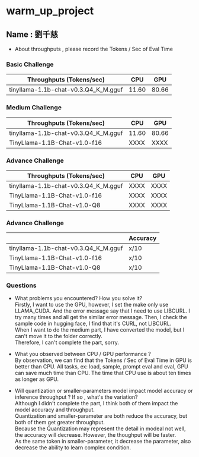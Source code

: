 # warm_up_project
## Name : 劉千慈

* About throughputs , please record the Tokens / Sec of Eval Time 

### Basic Challenge
| Throughputs (Tokens/sec) | CPU      | GPU      | 
| --------                 | -------- | -------- | 
| tinyllama-1.1b-chat-v0.3.Q4_K_M.gguf  |11.60     | 80.66   |


### Medium Challenge
| Throughputs (Tokens/sec) | CPU      | GPU      | 
| --------                 | -------- | -------- | 
| tinyllama-1.1b-chat-v0.3.Q4_K_M.gguf  | 11.60     | 80.66    |
| TinyLlama-1.1B-Chat-v1.0-f16  |XXXX    |  XXXX    |



### Advance Challenge
| Throughputs (Tokens/sec) | CPU      | GPU      | 
| --------                 | -------- | -------- | 
| tinyllama-1.1b-chat-v0.3.Q4_K_M.gguf  | XXXX     | XXXX     |
| TinyLlama-1.1B-Chat-v1.0-f16  | XXXX     | XXXX     |
| TinyLlama-1.1B-Chat-v1.0-Q8  | XXXX     | XXXX     |


### Advance Challenge

|                           | Accuracy  |
| --------                 | --------  |
| tinyllama-1.1b-chat-v0.3.Q4_K_M.gguf | x/10     |
| TinyLlama-1.1B-Chat-v1.0-f16         | x/10     |
| TinyLlama-1.1B-Chat-v1.0-Q8          | x/10     |

### Questions
* What problems you encountered? How you solve it?  
   Firstly, I want to use the GPU, however, I set the make only use LLAMA_CUDA.
  And the error message say that I need to use LIBCURL. I try many times and all get the similar error message.
  Then, I check the sample code in hugging face, I find that it's CURL, not LIBCURL.  
  When I want to do the medium part, I have converted the model, but I can't move it to the folder correctly.  
  Therefore, I can't complete the part, sorry.
* What you observed between CPU / GPU performance ?  
  By observation, we can find that the Tokens / Sec of Eval Time in GPU is better than CPU.
  All tasks, ex: load, sample, prompt eval and eval, GPU can save much time than CPU.
  The time that CPU use is about ten times as longer as GPU.   
  
* Will quantization or smaller-parameters model impact model accuracy or inference throughput ? If so , what's the variation?  
  Although I didn't complete the part, I think both of them impact the model accuracy and throughput.  
  Quantization and smaller-parameter are both reduce the accuracy, but both of them get greater throughput.  
  Because the Quantization may represent the detail in modeal not well, the accuracy will decrease. However, the thoughput will be faster.  
  As the same token in  smaller-parameter, it decrease the parameter, also decrease the ability to learn complex condition.  


